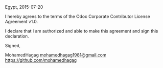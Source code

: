 Egypt, 2015-07-20

I hereby agrees to the terms of the Odoo Corporate Contributor License
Agreement v1.0.

I declare that I am authorized and able to make this agreement and sign this
declaration.

Signed,

MohamedHagag mohamedhagag1981@gmail.com https://github.com/mohamedhagag


